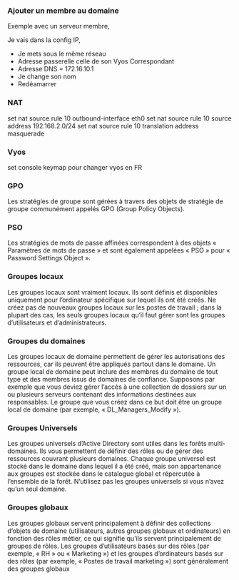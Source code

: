 ### Ajouter un membre au domaine
Exemple avec  un serveur membre,

Je vais dans la config IP, 
- Je mets sous le même réseau
- Adresse passerelle celle de son Vyos Correspondant
- Adresse DNS   = 172.16.10.1
- Je change son nom
- Redéamarrer


### NAT 
set nat source rule 10 outbound-interface eth0
set nat source rule 10 source address 192.168.2.0/24
set nat source rule 10 translation address masquerade

### Vyos
set console keymap pour changer vyos en FR


### GPO 
Les stratégies de groupe sont gérées à travers des objets de stratégie de groupe communément appelés GPO (Group Policy Objects).

### PSO
Les stratégies de mots de passe affinées correspondent à des objets « Paramètres de mots de passe » et sont également appelées « PSO » pour « Password Settings Object ».


### Groupes locaux
Les groupes locaux sont vraiment locaux. Ils sont définis et disponibles uniquement pour l’ordinateur spécifique sur lequel ils ont été créés. Ne créez pas de nouveaux groupes locaux sur les postes de travail ; dans la plupart des cas, les seuls groupes locaux qu’il faut gérer sont les groupes d’utilisateurs et d’administrateurs.


### Groupes du domaines
Les groupes locaux de domaine permettent de gérer les autorisations des ressources, car ils peuvent être appliqués partout dans le domaine. Un groupe local de domaine peut inclure des membres du domaine de tout type et des membres issus de domaines de confiance. Supposons par exemple que vous deviez gérer l’accès à une collection de dossiers sur un ou plusieurs serveurs contenant des informations destinées aux responsables. Le groupe que vous créez dans ce but doit être un groupe local de domaine (par exemple, « DL_Managers_Modify »).


### Groupes Universels
Les groupes universels d’Active Directory sont utiles dans les forêts multi-domaines. Ils vous permettent de définir des rôles ou de gérer des ressources couvrant plusieurs domaines. Chaque groupe universel est stocké dans le domaine dans lequel il a été créé, mais son appartenance aux groupes est stockée dans le catalogue global et répercutée à l’ensemble de la forêt. N’utilisez pas les groupes universels si vous n’avez qu’un seul domaine.

### Groupes globaux
Les groupes globaux servent principalement à définir des collections d’objets de domaine (utilisateurs, autres groupes globaux et ordinateurs) en fonction des rôles métier, ce qui signifie qu’ils servent principalement de groupes de rôles. Les groupes d’utilisateurs basés sur des rôles (par exemple, « RH » ou « Marketing ») et les groupes d’ordinateurs basés sur des rôles (par exemple, « Postes de travail marketing ») sont généralement des groupes globaux
